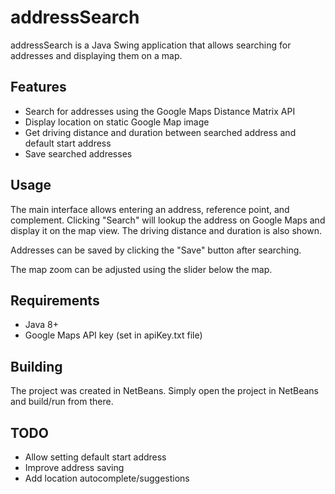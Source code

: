 # addressSearch

addressSearch is a Java Swing application that allows searching for addresses and displaying them on a map.

## Features

- Search for addresses using the Google Maps Distance Matrix API
- Display location on static Google Map image
- Get driving distance and duration between searched address and default start address
- Save searched addresses

## Usage

The main interface allows entering an address, reference point, and complement. Clicking "Search" will lookup the address on Google Maps and display it on the map view. The driving distance and duration is also shown.

Addresses can be saved by clicking the "Save" button after searching.

The map zoom can be adjusted using the slider below the map.

## Requirements

- Java 8+
- Google Maps API key (set in apiKey.txt file)

## Building

The project was created in NetBeans. Simply open the project in NetBeans and build/run from there.

## TODO

- Allow setting default start address
- Improve address saving
- Add location autocomplete/suggestions
